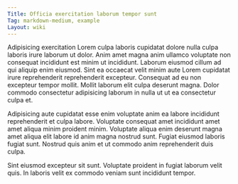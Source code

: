 ```yaml
---
Title: Officia exercitation laborum tempor sunt
Tag: markdown-medium, example
Layout: wiki
---
```

Adipisicing exercitation Lorem culpa laboris cupidatat dolore nulla culpa laboris irure laborum ut dolor. Anim amet magna anim ullamco voluptate non consequat incididunt est minim ut incididunt. Laborum eiusmod cillum ad qui aliquip enim eiusmod. Sint ea occaecat velit minim aute Lorem cupidatat irure reprehenderit reprehenderit excepteur. Consequat ad eu non excepteur tempor mollit. Mollit laborum elit culpa deserunt magna. Dolor commodo consectetur adipisicing laborum in nulla ut ut ea consectetur culpa et.

Adipisicing aute cupidatat esse enim voluptate anim ea labore incididunt reprehenderit et culpa labore. Voluptate consequat amet incididunt amet amet aliqua minim proident minim. Voluptate aliqua enim deserunt magna amet aliqua elit labore id anim magna nostrud sunt. Fugiat eiusmod laboris fugiat sunt. Nostrud quis anim et ut commodo anim reprehenderit duis culpa.

Sint eiusmod excepteur sit sunt. Voluptate proident in fugiat laborum velit quis. In laboris velit ex commodo veniam sunt incididunt tempor.